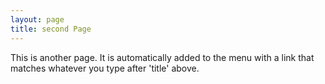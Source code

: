 ```yaml
---
layout: page
title: second Page
---
```


This is another page. It is automatically added to the menu with a link
that matches whatever you type after 'title' above.
